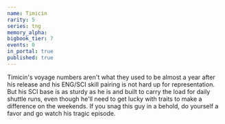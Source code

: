 ```yaml
---
name: Timicin
rarity: 5
series: tng
memory_alpha:
bigbook_tier: 7
events: 0
in_portal: true
published: true
---
```


Timicin's voyage numbers aren't what they used to be almost a year after his release and his ENG/SCI skill pairing is not hard up for representation. But his SCI base is as sturdy as he is and built to carry the load for daily shuttle runs, even though he'll need to get lucky with traits to make a difference on the weekends. If you snag this guy in a behold, do yourself a favor and go watch his tragic episode.
